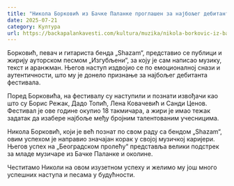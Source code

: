 ```yaml
---
title: "Никола Борковић из Бачке Паланке проглашен за најбољег дебитанта на фестивалу „Београдско пролеће 2025“"
date: 2025-07-21
category: Култура
url: https://backapalankavesti.com/kultura/muzika/nikola-borkovic-iz-backe-palanke-proglasen-za-najboljeg-debitanta-na-festivalu-beogradsko-prolece-2025/
---
```


Борковић, певач и гитариста бенда „Shazam“, представио се публици и жирију ауторском песмом „Изгубљени“, за коју је сам написао музику, текст и аранжман. Његов наступ издвојио се по емоционалној снази и аутентичности, што му је донело признање за најбољег дебитанта фестивала.​

Поред Борковића, на фестивалу су наступили и познати извођачи као што су Борис Режак, Дадо Топић, Лена Ковачевић и Санди Ценов. Фестивал је ове године окупио 18 такмичара, а жири је имао тежак задатак да изабере најбоље међу бројним талентованим учесницима.​

Никола Борковић, који је већ познат по свом раду са бендом „Shazam“, овим успехом је направио значајан корак у својој музичкој каријери. Његов успех на „Београдском пролећу“ представља велики подстрек за младе музичаре из Бачке Паланке и околине.​

Честитамо Николи на овом изузетном успеху и желимо му још много успешних наступа и песама у будућности.
